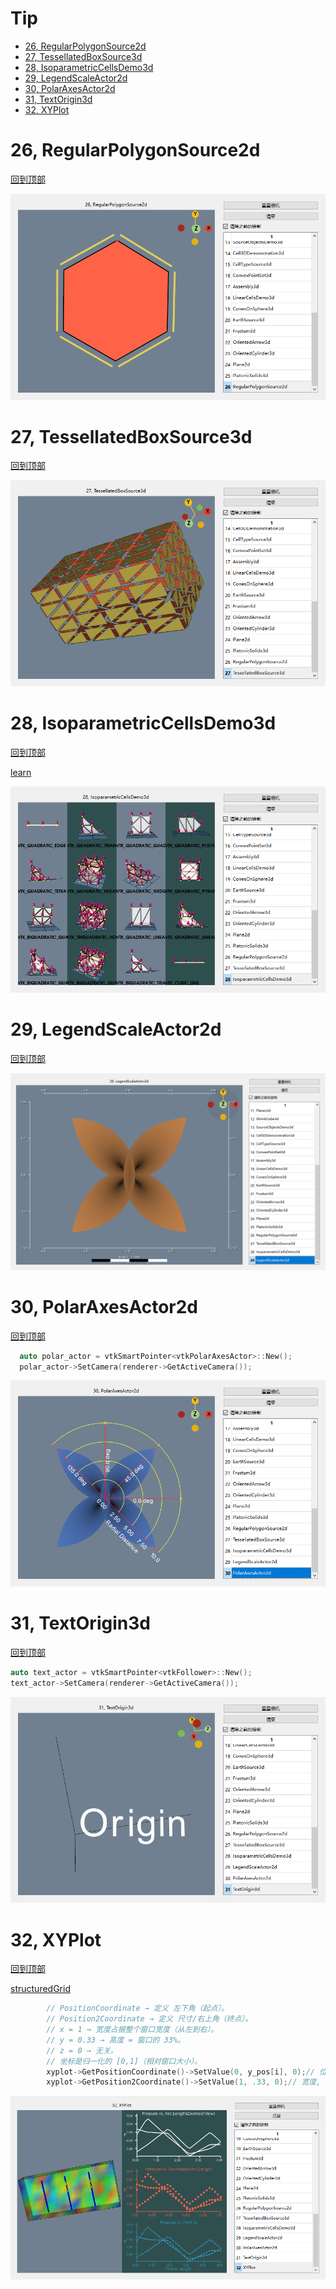 # Tip

- [26, RegularPolygonSource2d](#26-regularpolygonsource2d)
- [27, TessellatedBoxSource3d](#27-tessellatedboxsource3d)
- [28, IsoparametricCellsDemo3d](#28-IsoparametricCellsDemo3d)
- [29, LegendScaleActor2d](#29-LegendScaleActor2d)
- [30, PolarAxesActor2d](#30-PolarAxesActor2d)
- [31, TextOrigin3d](#31-TextOrigin3d)
- [32, XYPlot](#32-XYPlot)
# 26, RegularPolygonSource2d

[回到顶部](#tip)

![image-20250813165153337](readme26-50.assets/image-20250813165153337.png)

# 27, TessellatedBoxSource3d

[回到顶部](#tip)

![image-20250814110551393](readme26-50.assets/image-20250814110551393.png)

# 28, IsoparametricCellsDemo3d

[回到顶部](#tip)

[learn](./examples/readme_vtkNonLinearCell.md)

![image-20250815144724162](readme26-50.assets/image-20250815144724162.png)

# 29, LegendScaleActor2d

[回到顶部](#tip)

![image-20250815160655517](readme26-50.assets/image-20250815160655517.png)

# 30, PolarAxesActor2d

[回到顶部](#tip)

```c++
  auto polar_actor = vtkSmartPointer<vtkPolarAxesActor>::New();
  polar_actor->SetCamera(renderer->GetActiveCamera());
```



![image-20250818090933893](readme26-50.assets/image-20250818090933893.png)

# 31, TextOrigin3d

[回到顶部](#tip)

```c++
auto text_actor = vtkSmartPointer<vtkFollower>::New();
text_actor->SetCamera(renderer->GetActiveCamera());
```

![image-20250818093000430](readme26-50.assets/image-20250818093000430.png)

# 32, XYPlot

[回到顶部](#tip)

[structuredGrid](./examples/readme_32structuredGrid.md)

```c++
        // PositionCoordinate → 定义 左下角（起点）。
        // Position2Coordinate → 定义 尺寸/右上角（终点）。
        // x = 1 → 宽度占据整个窗口宽度（从左到右）。
        // y = 0.33 → 高度 = 窗口的 33%。
        // z = 0 → 无关。
        // 坐标是归一化的 [0,1]（相对窗口大小）。
        xyplot->GetPositionCoordinate()->SetValue(0, y_pos[i], 0);// 位置坐标(归一化)
        xyplot->GetPosition2Coordinate()->SetValue(1, .33, 0);// 宽度, 高度
```

![image-20250818171716487](readme26-50.assets/image-20250818171716487.png)